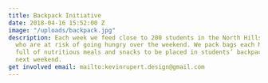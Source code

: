 ```yaml
---
title: Backpack Initiative
date: 2018-04-16 15:52:00 Z
image: "/uploads/backpack.jpg"
description: Each week we feed close to 200 students in the North Hills School District
  who are at risk of going hungry over the weekend. We pack bags each Monday evening
  full of nutritious meals and snacks to be placed in students’ backpacks for the
  next weekend.
get involved email: mailto:kevinrupert.design@gmail.com
---
```


